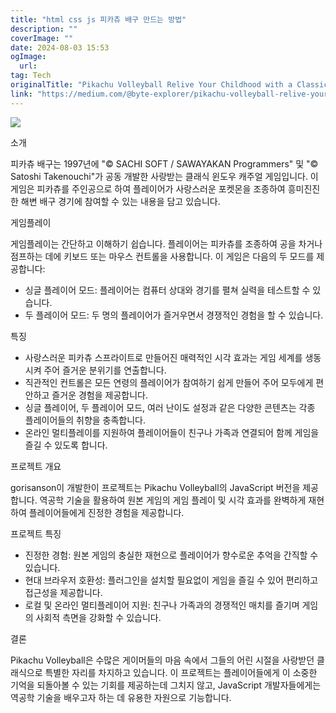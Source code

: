 ```yaml
---
title: "html css js 피카츄 배구 만드는 방법"
description: ""
coverImage: ""
date: 2024-08-03 15:53
ogImage: 
  url: 
tag: Tech
originalTitle: "Pikachu Volleyball Relive Your Childhood with a Classic Reborn"
link: "https://medium.com/@byte-explorer/pikachu-volleyball-relive-your-childhood-with-a-classic-reborn-76fbf41c7e64"
---
```




<img src="/assets/img/PikachuVolleyballReliveYourChildhoodwithaClassicReborn_0.png" />

소개

피카츄 배구는 1997년에 "© SACHI SOFT / SAWAYAKAN Programmers" 및 "© Satoshi Takenouchi"가 공동 개발한 사랑받는 클래식 윈도우 캐주얼 게임입니다. 이 게임은 피카츄를 주인공으로 하여 플레이어가 사랑스러운 포켓몬을 조종하여 흥미진진한 해변 배구 경기에 참여할 수 있는 내용을 담고 있습니다.

게임플레이

<div class="content-ad"></div>

게임플레이는 간단하고 이해하기 쉽습니다. 플레이어는 피카츄를 조종하여 공을 차거나 점프하는 데에 키보드 또는 마우스 컨트롤을 사용합니다. 이 게임은 다음의 두 모드를 제공합니다:

- 싱글 플레이어 모드: 플레이어는 컴퓨터 상대와 경기를 펼쳐 실력을 테스트할 수 있습니다.
- 두 플레이어 모드: 두 명의 플레이어가 즐거우면서 경쟁적인 경험을 할 수 있습니다.

특징

- 사랑스러운 피카츄 스프라이트로 만들어진 매력적인 시각 효과는 게임 세계를 생동시켜 주어 즐거운 분위기를 연출합니다.
- 직관적인 컨트롤은 모든 연령의 플레이어가 참여하기 쉽게 만들어 주어 모두에게 편안하고 즐거운 경험을 제공합니다.
- 싱글 플레이어, 두 플레이어 모드, 여러 난이도 설정과 같은 다양한 콘텐츠는 각종 플레이어들의 취향을 충족합니다.
- 온라인 멀티플레이를 지원하여 플레이어들이 친구나 가족과 연결되어 함께 게임을 즐길 수 있도록 합니다.

<div class="content-ad"></div>

프로젝트 개요

gorisanson이 개발한이 프로젝트는 Pikachu Volleyball의 JavaScript 버전을 제공합니다. 역공학 기술을 활용하여 원본 게임의 게임 플레이 및 시각 효과를 완벽하게 재현하여 플레이어들에게 진정한 경험을 제공합니다.

프로젝트 특징

- 진정한 경험: 원본 게임의 충실한 재현으로 플레이어가 향수로운 추억을 간직할 수 있습니다.
- 현대 브라우저 호환성: 플러그인을 설치할 필요없이 게임을 즐길 수 있어 편리하고 접근성을 제공합니다.
- 로컬 및 온라인 멀티플레이어 지원: 친구나 가족과의 경쟁적인 매치를 즐기며 게임의 사회적 측면을 강화할 수 있습니다.

<div class="content-ad"></div>

결론

Pikachu Volleyball은 수많은 게이머들의 마음 속에서 그들의 어린 시절을 사랑받던 클래식으로 특별한 자리를 차지하고 있습니다. 이 프로젝트는 플레이어들에게 이 소중한 기억을 되돌아볼 수 있는 기회를 제공하는데 그치지 않고, JavaScript 개발자들에게는 역공학 기술을 배우고자 하는 데 유용한 자원으로 기능합니다.
